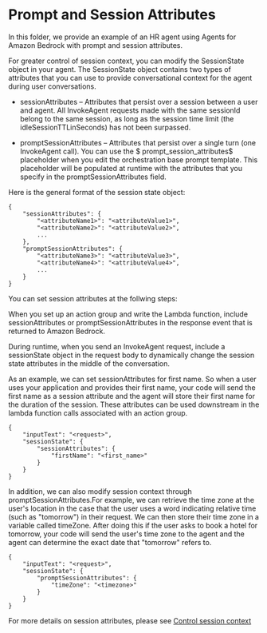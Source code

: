 # Prompt and Session Attributes

In this folder, we provide an example of an HR agent using Agents for Amazon Bedrock with prompt and session attributes.

For greater control of session context, you can modify the SessionState object in your agent. The SessionState object contains two types of attributes that you can use to provide conversational context for the agent during user conversations.

* sessionAttributes – Attributes that persist over a session between a user and agent. All InvokeAgent requests made with the same sessionId belong to the same session, as long as the session time limit (the idleSessionTTLinSeconds) has not been surpassed.

* promptSessionAttributes – Attributes that persist over a single turn (one InvokeAgent call). You can use the \$ prompt_session_attributes\$ placeholder when you edit the orchestration base prompt template. This placeholder will be populated at runtime with the attributes that you specify in the promptSessionAttributes field.

Here is the general format of the session state object:

```
{
    "sessionAttributes": {
        "<attributeName1>": "<attributeValue1>",
        "<attributeName2>": "<attributeValue2>",
        ...
    },
    "promptSessionAttributes": {
        "<attributeName3>": "<attributeValue3>",
        "<attributeName4>": "<attributeValue4>",
        ...
    }
}
```

You can set session attributes at the follwing steps:

When you set up an action group and write the Lambda function, include sessionAttributes or promptSessionAttributes in the response event that is returned to Amazon Bedrock.

During runtime, when you send an InvokeAgent request, include a sessionState object in the request body to dynamically change the session state attributes in the middle of the conversation.

As an example, we can set sessionAttributes for first name. So when a user uses your application and provides their first name, your code will send the first name as a session attribute and the agent will store their first name for the duration of the session. These attributes can be used downstream in the lambda function calls associated with an action group.

```
{
    "inputText": "<request>",
    "sessionState": {
        "sessionAttributes": {
            "firstName": "<first_name>"
        }
    }
}
```

In addition, we can also modify session context through promptSessionAttributes.For example, we can retrieve the time zone at the user's location in the case that the user uses a word indicating relative time (such as "tomorrow") in their request. We can then store their time zone in a variable called timeZone. After doing this if the user asks to book a hotel for tomorrow, your code will send the user's time zone to the agent and the agent can determine the exact date that "tomorrow" refers to.

```
{
    "inputText": "<request>",
    "sessionState": {
        "promptSessionAttributes": {
            "timeZone": "<timezone>"
        }
    }
}
```

For more details on session attributes, please see [Control session context](https://docs.aws.amazon.com/bedrock/latest/userguide/agents-session-state.html) 